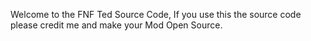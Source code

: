 Welcome to the FNF Ted Source Code, If you use this the source code please credit me and make your Mod Open Source.
